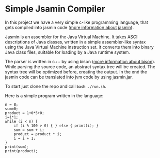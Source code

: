 # Simple Jsamin Compiler 

In this project we have a very simple c-like programming language, that gets compiled into jasmin code ([more information about jasmin](http://jasmin.sourceforge.net/guide.html)). 

Jasmin is an assembler for the Java Virtual Machine. It takes ASCII descriptions of Java classes, written in a simple assembler-like syntax using the Java Virtual Machine instruction set. It converts them into binary Java class files, suitable for loading by a Java runtime system.

The parser is written in c++ by using bison ([more information about bison](https://aquamentus.com/flex_bison.html)). While parsing the source code, an abstract syntax tree will be created. The syntax tree will be optimized before, creating the output. In the end the jasmin code can be translated into jvm code by using jasmin.jar.  

To start just clone the repo and call `bash ./run.sh`.

Here is a simple program written in the language: 
```
n = 8;
sum=0;
product = 1+0*5+0;
i=1*1;
while (i < n) {
    if (i % 100 > 0) { } else { print(i); }
    sum = sum + i;
    product = product * i;
    i = i + 1;
}
print(sum);
print(product);
```